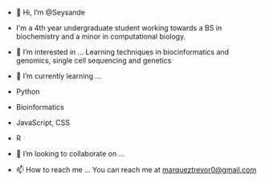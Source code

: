 - 👋 Hi, I’m @Seysande
- I'm a 4th year undergraduate student working towards a BS in biochemistry and a minor in computational biology.

- 👀 I’m interested in ...
  Learning techniques in biocinformatics and genomics, single cell sequencing and genetics




- 🌱 I’m currently learning ...
- Python
- Bioinformatics
- JavaScript, CSS
- R


- 💞️ I’m looking to collaborate on ...
- 📫 How to reach me ...
  You can reach me at marqueztrevor0@gmail.com


<!---
Seysande/Seysande is a ✨ special ✨ repository because its `README.md` (this file) appears on your GitHub profile.
You can click the Preview link to take a look at your changes.
--->
